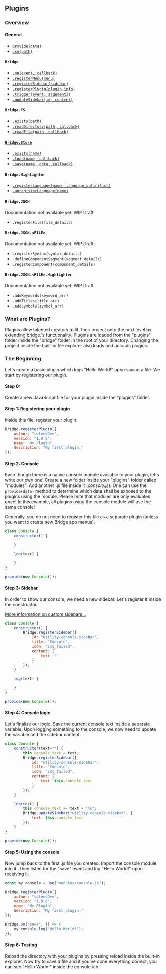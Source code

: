 ## Plugins

### Overview
#### General
- [```provide(data)```](https://github.com/solvedDev/bridge./blob/master/plugins/provide.md)
- [```use(path)```](https://github.com/solvedDev/bridge./blob/master/plugins/use.md)

#### ```Bridge```
- [```.on(event, callback)```](https://github.com/solvedDev/bridge./blob/master/plugins/bridge/on.md)
- [```.registerMenu(menu)```](https://github.com/solvedDev/bridge./blob/master/plugins/bridge/registerMenu.md)
- [```.registerSidebar(sidebar)```](https://github.com/solvedDev/bridge./blob/master/plugins/bridge/registerSidebar.md)
- [```.registerPlugin(plugin_info)```](https://github.com/solvedDev/bridge./blob/master/plugins/bridge/registerPlugin.md)
- [```.trigger(event, arguments)```](https://github.com/solvedDev/bridge./blob/master/plugins/bridge/trigger.md)
- [```.updateSidebar(id, content)```](https://github.com/solvedDev/bridge./blob/master/plugins/bridge/updateSidebar.md)

#### ```Bridge.FS```
- [```.exists(path)```](https://github.com/solvedDev/bridge./blob/master/plugins/bridge/fs/exists.md)
- [```.readDirectory(path, callback)```](https://github.com/solvedDev/bridge./blob/master/plugins/bridge/fs/readDirectory.md)
- [```.readFile(path, callback)```](https://github.com/solvedDev/bridge./blob/master/plugins/bridge/fs/readFile.md)

#### [```Bridge.Store```](https://github.com/solvedDev/bridge./blob/master/plugins/bridge/Store.md)
- [```.exists(name)```](https://github.com/solvedDev/bridge./blob/master/plugins/bridge/store/exists.md)
- [```.load(name, callback)```](https://github.com/solvedDev/bridge./blob/master/plugins/bridge/store/load.md)
- [```.save(name, data, callback)```](https://github.com/solvedDev/bridge./blob/master/plugins/bridge/store/save.md)

#### ```Bridge.Highlighter```
 - [```.registerLanguage(name, language_definition)```](https://github.com/solvedDev/bridge./blob/master/plugins/bridge/highlighter/registerLanguage.md)
 - [```.unregisterLanguage(name)```](https://github.com/solvedDev/bridge./blob/master/plugins/bridge/highlighter/unregisterLanguage.md)
 
#### ```Bridge.JSON```
Documentation not available yet.
WIP Draft:
- ```.registerFile(file_details)```

#### ```Bridge.JSON.<FILE>```
Documentation not available yet.
WIP Draft:
- ```.registerSyntax(syntax_details)```
- ```.defineComponentSegment(segment_details)```
- ```.registerComponent(component_details)```

#### ```Bridge.JSON.<FILE>.Highlighter```
Documentation not available yet.
WIP Draft:
- ```.addKeywords(keyword_arr)```
- ```.addTitles(title_arr)```
- ```.addSymbols(symbol_arr)```

### What are Plugins?
Plugins allow talented creators to lift their project onto the next level by extending bridge.'s functionality. 
Plugins are loaded from the "plugins" folder inside the "bridge" folder in the root of your directory. Changing the project inside the
built-in file explorer also loads and unloads plugins.

### The Beginning
Let's create a basic plugin which logs "Hello World!" upon saving a file. We start by registering our plugin.  

#### Step 0:
Create a new JavaScript file for your plugin inside the "plugins" folder.

#### Step 1: Registering your plugin
Inside this file, register your plugin.
```javascript
Bridge.registerPlugin({
    author: "solvedDev",
    version: "1.0.0",
    name: "My Plugin",
    description: "My first plugin."
});
```

#### Step 2: Console
Even though there is a native console module available to your plugin, let's write our own one! Create a new folder inside your "plugins" folder called "modules". Add another .js file inside it (*console.js*). One can use the ```provide(data)``` method to determine which data shall be exposed to the plugins using the module. Please note that modules are only evaluated once! In this example, all plugins using the console module will use the same console!

Generally, you do not need to register this file as a separate plugin (unless you want to create new Bridge app menus).
```javascript
class Console {
    constructor() {

    }

    log(text) {

    }
}

provide(new Console());
```

#### Step 3: Sidebar
In order to show our console, we need a new sidebar. Let's register it inside the constructor.

[More information on custom sidebars...](https://github.com/solvedDev/bridge./blob/master/plugins/bridge/registerSidebar.md)
```javascript
class Console {
    constructor() {
        Bridge.registerSidebar({
            id: "utility-console-sidebar",
            title: "Console",
            icon: "sms_failed",
            content: {
                text: ""
            }
        });
    }

    log(text) {

    }
}

provide(new Console());
```

#### Step 4: Console logic
Let's finalize our logic. Save the current console text inside a separate variable. Upon logging something to the console, we now need to update the variable and the sidebar content.

```javascript
class Console {
    constructor(text="") {
        this.console_text = text;
        Bridge.registerSidebar({
            id: "utility-console-sidebar",
            title: "Console",
            icon: "sms_failed",
            content: {
                text: this.console_text
            }
        });
    }

    log(text) {
        this.console_text += text + "\n";
        Bridge.updateSidebar("utility-console-sidebar", {
            text: this.console_text
        });
    }
}

provide(new Console());
```

#### Step 5: Using the console
Now jump back to the first .js file you created. Import the console module into it. Then listen for the "save" event and log "Hello World!" upon receiving it.

```javascript
const my_console = use("modules/console.js");

Bridge.registerPlugin({
    author: "solvedDev",
    version: "1.0.0",
    name: "My Plugin",
    description: "My first plugin."
});

Bridge.on("save", () => {
    my_console.log("Hello World!");
});
```

#### Step 6: Testing
Reload the directory with your plugins by pressing reload inside the built-in explorer. Now try to save a file and if you've done everything correct, you can see "Hello World!" inside the console tab.
